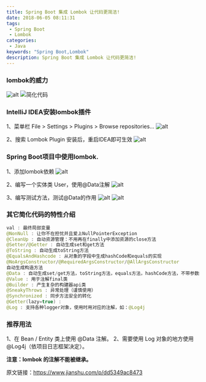 ```yaml
---
title: Spring Boot 集成 Lombok 让代码更简洁!
date: 2018-06-05 08:11:31
tags: 
 - Spring Boot
 - Lombok
categories: 
 - Java
keywords: "Spring Boot,Lombok"
description: Spring Boot 集成 Lombok 让代码更简洁!
---
```


### lombok的威力
![alt](https://i.loli.net/2019/03/11/5c85b64e19a51.png)
![简化代码](https://i.loli.net/2019/03/11/5c85b5f797450.png)

### IntelliJ IDEA安装lombok插件
1、菜单栏 File > Settings > Plugins > Browse repositories…
![alt](https://i.loli.net/2019/03/11/5c85b636a981e.png)

2、搜索 Lombok Plugin 安装后，重启IDEA即可生效
![alt](https://i.loli.net/2019/03/11/5c85b659d61c8.png)

### Spring Boot项目中使用lombok.
1、添加lombok依赖
![alt](https://i.loli.net/2019/03/11/5c85b67b0e9f0.png)

2、编写一个实体类 User，使用@Data注解
![alt](https://i.loli.net/2019/03/11/5c85b68b392cc.png)

3、编写测试方法，测试@Data的作用
![alt](https://i.loli.net/2019/03/11/5c85b69fcbb30.png)
![alt](https://i.loli.net/2019/03/11/5c85b6aae397b.png)

### 其它简化代码的特性介绍
```java
val : 最终局部变量
@NonNull : 让你不在担忧并且爱上NullPointerException
@CleanUp : 自动资源管理：不用再在finally中添加资源的close方法
@Setter/@Getter : 自动生成set和get方法
@ToString : 自动生成toString方法
@EqualsAndHashcode : 从对象的字段中生成hashCode和equals的实现
@NoArgsConstructor/@RequiredArgsConstructor/@AllArgsConstructor
自动生成构造方法
@Data : 自动生成set/get方法，toString方法，equals方法，hashCode方法，不带参数的构造方法
@Value : 用于注解final类
@Builder : 产生复杂的构建器api类
@SneakyThrows : 异常处理（谨慎使用）
@Synchronized : 同步方法安全的转化
@Getter(lazy=true) :
@Log : 支持各种logger对象，使用时用对应的注解，如：@Log4j
```

### 推荐用法
1、在 Bean / Entity 类上使用 @Data 注解。
2、需要使用 Log 对象的地方使用 @Log4j（依项目日志框架决定）。

**注意：lombok 的注解不能被继承。**

原文链接：https://www.jianshu.com/p/dd5349ac8473